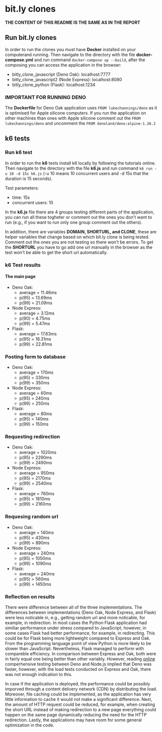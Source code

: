 # bit.ly clones

**THE CONTENT OF THIS README IS THE SAME AS IN THE REPORT**

## Run bit.ly clones

In order to run the clones you must have **Docker** installed on your computerand running. Then navigate to the directory with the file **docker-compose.yml** and run command `docker-compose up --build`, after the composing you can access the application in the browser:

- bitly_clone_javascript (Deno Oak): localhost:7777
- bitly_clone_javascript2 (Node Express): localhost:8080
- bitly_clone_python (Flask): localhost:1234

### IMPORTANT FOR RUNNING DENO

The **Dockerfile** for Deno Oak application uses `FROM lukechannings/deno` as it is optimised for Apple silicone computers. If you run the application on other machines than ones with Apple silicone comment out the `FROM lukechannings/deno` and uncomment the `FROM denoland/deno:alpine-1.26.2`


## k6 tests

### Run k6 test

In order to run the **k6** tests install k6 locally by following the tutorials online. Then navigate to the directory with the file **k6.js** and run command `k6 run -u 10 -d 15s k6.js` (-u 10 means 10 concurrent users and -d 15s that the duration is 15 seconds).

Test parameters:
- time: 15s
- concurrent users: 10

In the **k6.js** file there are 4 groups testing different parts of the application, you can run all these togheter or comment out the ones you don't want to run (e.g., if you want to run only one group comment out the others).

In addition, there are variables **DOMAIN, SHORTURL, and CLONE**, these are helper variables that change based on which bit.ly clone is being tested. Comment out the ones you are not testing so there won't be errors. To get the **SHORTURL** you have to go add one url manually in the browser as the test won't be able to get the short url automatically.

### k6 Test results

#### The main page

- Deno Oak:
    - average = 11.46ms
    - p(95) = 13.69ms
    - p(99) = 21.09ms
- Node Express:
    - average = 3.12ms
    - p(90) = 4.75ms
    - p(99) = 5.47ms
- Flask:
    - average = 17.63ms
    - p(95) = 16.31ms
    - p(99) = 22.81ms

### Posting form to database

- Deno Oak:
    - average = 170ms
    - p(95) = 330ms
    - p(99) = 350ms
- Node Express:
    - average = 60ms
    - p(95) = 240ms
    - p(99) = 250ms
- Flask:
    - average = 80ms
    - p(95) = 140ms
    - p(99) = 150ms

### Requesting redirection

- Deno Oak:
    - average = 1020ms
    - p(95) = 2290ms
    - p(99) = 2490ms
- Node Express:
    - average = 950ms
    - p(95) = 2170ms
    - p(99) = 2540ms
- Flask:
    - average = 760ms
    - p(95) = 1810ms
    - p(99) = 2160ms

### Requesing random url

- Deno Oak:
    - average = 140ms
    - p(95) = 430ms
    - p(99) = 890ms
- Node Express:
    - average = 240ms
    - p(95) = 1050ms
    - p(99) = 1090ms
- Flask:
    - average = 240ms
    - p(95) = 560ms
    - p(99) = 1450ms

### Reflection on results

There were difference between all of the three implementations. The differences between implementations (Deno Oak, Node Express, and Flask) were less noticable in, e.g., getting random url and more noticable, for example, in redirection. In most cases the Python Flask application had similiar performance under stress compared to JavaScript, however, in some cases Flask had better performance, for example, in redirecting. This could be for Flask being more lightweight compared to Express and Oak. From the programming language point of view Python is more likely to be slower than JavaScript. Nevertheless, Flask managed to perform with compareble efficiency. In comparison between Express and Oak, both were in fairly equal one being better than other variably. However, reading [online](https://choubey.medium.com/performance-comparison-deno-vs-node-js-part-2-https-hello-name-be84f0afd053) comperhensive testing between Deno and Node.js implied that Deno was faster, however, with the load tests conducted on Express and Oak, there was not enough indication to this.

In case if the application is deployed, the performance could be possibly imporved through a content delivery network (CDN) by distributing the load. Moreover, file caching could be implemented, as the application has very little information to cache it would not make a significant difference. Next, the amount of HTTP request could be reduced, for example, when creating the short URL instead of making redirection to a new page everything could happen on the same page dynamically reducing the need for the HTTP redirection. Lastly, the applications may have room for some general optimization in the code.
